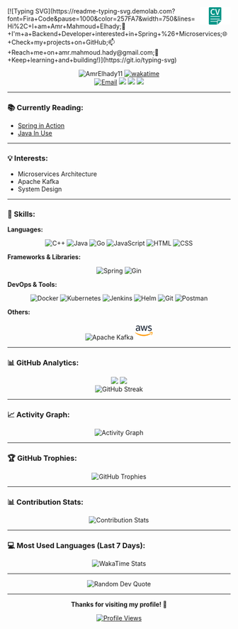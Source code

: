 <a href="https://docs.google.com/document/d/1gOUEPllR2wudxXSyIwTfMcy7XTBUyL31/edit?usp=sharing" target="_blank">
  <img align="right" src="https://raw.githubusercontent.com/MAES-Pyramids/MAES-Pyramids/main/img%20sources/cv%20.png" alt="My CV" width="70">
</a>
[![Typing SVG](https://readme-typing-svg.demolab.com?font=Fira+Code&pause=1000&color=257FA7&width=750&lines=Hi%2C+I+am+Amr+Mahmoud+Elhady;💼+I'm+a+Backend+Developer+interested+in+Spring+%26+Microservices;🌐+Check+my+projects+on+GitHub;📫+Reach+me+on+amr.mahmoud.hady@gmail.com;🚀+Keep+learning+and+building!)](https://git.io/typing-svg)
<p align="center">
   <img src="https://komarev.com/ghpvc/?username=AmrElhady11&label=Profile%20views&color=0e75b6&style=flat" alt="AmrElhady11" />
 
  <a href="https://wakatime.com/@1904ebd8-d22d-4b1b-902a-864ce9024d0e">
  <img src="https://wakatime.com/badge/user/1904ebd8-d22d-4b1b-902a-864ce9024d0e.svg?style=flat" alt="wakatime">
</a>
<br>
   <a href="mailto:amr.mahmoud.hady@gmail.com"><img alt="Email" src="https://img.shields.io/badge/amr.mahmoud.hady@gmail.com-D14836?style=flat-square&logo=gmail&logoColor=white"></a>
   <a href="https://www.linkedin.com/in/amr-mahmoud-elhady"><img src="https://img.shields.io/badge/linkedin-%230177B5?style=flat&logo=linkedin&logoColor=white"/></a>
   <a href="https://t.me/AmrMelhady"><img src="https://img.shields.io/badge/telegram-black?style=flat&logo=telegram&logoColor=white"/></a>
   <a href="https://www.facebook.com/amr.elhady.11"><img src="https://img.shields.io/badge/facebook-blue?style=flat&logo=facebook&logoColor=white"/></a>
</p>

---

### 📚 Currently Reading:
- [Spring in Action](https://www.manning.com/books/spring-in-action-fifth-edition)
- [Java In Use](https://www.javainuse.com/)

---

### 💡 Interests:
- Microservices Architecture
- Apache Kafka
- System Design

---

### 🧠 Skills:

**Languages:**
<p align="center">
  <img src="https://cdn.jsdelivr.net/gh/devicons/devicon/icons/cplusplus/cplusplus-original.svg" height="40" width="40" alt="C++"/>
  <img src="https://cdn.jsdelivr.net/gh/devicons/devicon/icons/java/java-original.svg" height="40" width="40" alt="Java"/>
  <img src="https://cdn.jsdelivr.net/gh/devicons/devicon/icons/go/go-original.svg" height="40" width="40" alt="Go"/>
  <img src="https://cdn.jsdelivr.net/gh/devicons/devicon/icons/javascript/javascript-original.svg" height="40" width="40" alt="JavaScript"/>
  <img src="https://cdn.jsdelivr.net/gh/devicons/devicon/icons/html5/html5-original.svg" height="40" width="40" alt="HTML"/>
  <img src="https://cdn.jsdelivr.net/gh/devicons/devicon/icons/css3/css3-original.svg" height="40" width="40" alt="CSS"/>
</p>

**Frameworks & Libraries:**
<p align="center">
  <img src="https://cdn.jsdelivr.net/gh/devicons/devicon/icons/spring/spring-original.svg" height="40" width="40" alt="Spring"/>
  <img src="https://gin-gonic.com/favicons/favicon-32x32.png" height="40" width="40" alt="Gin"/>
</p>

**DevOps & Tools:**
<p align="center">
  <img src="https://cdn.jsdelivr.net/gh/devicons/devicon/icons/docker/docker-original.svg" height="40" width="40" alt="Docker"/>
  <img src="https://cdn.jsdelivr.net/gh/devicons/devicon/icons/kubernetes/kubernetes-plain.svg" height="40" width="40" alt="Kubernetes"/>
  <img src="https://cdn.jsdelivr.net/gh/devicons/devicon/icons/jenkins/jenkins-original.svg" height="40" width="40" alt="Jenkins"/>
  <img src="https://helm.sh/img/helm.svg" height="40" width="40" alt="Helm"/>
  <img src="https://cdn.jsdelivr.net/gh/devicons/devicon/icons/git/git-original.svg" height="40" width="40" alt="Git"/>
  <img src="https://www.svgrepo.com/show/354202/postman-icon.svg" height="40" width="40" alt="Postman"/>
</p>

**Others:**
<p align="center">
  <img src="https://cdn.jsdelivr.net/gh/devicons/devicon/icons/apache/apache-original.svg" height="40" width="40" alt="Apache Kafka"/>
  <img src="https://raw.githubusercontent.com/devicons/devicon/master/icons/amazonwebservices/amazonwebservices-original-wordmark.svg" height="40" width="40" alt="AWS"/>
</p>

---

### 📊 GitHub Analytics:

<div align="center">
  <img height="180em" src="https://github-readme-stats.vercel.app/api?username=AmrElhady11&show_icons=true&theme=tokyonight&include_all_commits=true&count_private=true&hide_border=true"/>
  <img height="180em" src="https://github-readme-stats.vercel.app/api/top-langs/?username=AmrElhady11&layout=compact&langs_count=8&theme=tokyonight&hide_border=true"/>
</div>

<div align="center">
  <img src="https://github-readme-streak-stats.herokuapp.com/?user=AmrElhady11&theme=tokyonight&hide_border=true" alt="GitHub Streak"/>
</div>

---

### 📈 Activity Graph:
<div align="center">
  <img src="https://github-readme-activity-graph.vercel.app/graph?username=AmrElhady11&theme=tokyo-night&hide_border=true&area=true" alt="Activity Graph"/>
</div>

---

### 🏆 GitHub Trophies:
<div align="center">
  <img src="https://github-profile-trophy.vercel.app/?username=AmrElhady11&theme=tokyonight&no-frame=true&row=1&column=7" alt="GitHub Trophies"/>
</div>

---

### 📊 Contribution Stats:
<div align="center">
  <img src="https://github-contributor-stats.vercel.app/api?username=AmrElhady11&limit=5&theme=tokyonight&combine_all_yearly_contributions=true" alt="Contribution Stats"/>
</div>

---

### 💻 Most Used Languages (Last 7 Days):
<div align="center">
  <img src="https://github-readme-stats.vercel.app/api/wakatime?username=AmrElhady11&theme=tokyonight&hide_border=true&layout=compact" alt="WakaTime Stats"/>
</div>

---

<div align="center">
  <img src="https://quotes-github-readme.vercel.app/api?type=horizontal&theme=tokyonight" alt="Random Dev Quote"/>
</div>

---

<div align="center">
  
  **Thanks for visiting my profile! 🚀**
  
  [![Profile Views](https://visitcount.itsvg.in/api?id=AmrElhady11&icon=0&color=0)](https://visitcount.itsvg.in)
  
</div>
